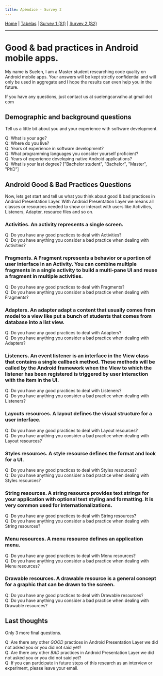 ```yaml
---
title: Apêndice - Survey 2
---
```


[Home](/android-code-smells-article) | [Tabelas](tables) | [Survey 1 (S1)](survey1) | [Survey 2 (S2)](survey2)
<hr/>

# Good & bad practices in Android mobile apps.

My name is Suelen, I am a Master student researching code quality on Android mobile apps. Your answers will be kept strictly confidential and will only be used in aggregate and I hope the results can even help you in the future. 

If you have any questions, just contact us at suelengcarvalho at gmail dot com

## Demographic and background questions 
Tell us a little bit about you and your experience with software development.

Q: What is your age? <br/>
Q: Where do you live?  <br/>
Q: Years of experience in software development?  <br/>
Q: What programming languages you consider yourself proficient?  <br/>
Q: Years of experience developing native Android applications? <br/>
Q: What is your last degree? ["Bachelor student", "Bachelor", "Master", "PhD"]  <br/>

## Android Good & Bad Practices Questions 
Now, lets get start and tell us what you think about good & bad practices in Android Presentation Layer. With Android Presentation Layer we means all classes or resources needed to show or interact with users like Activities, Listeners, Adapter, resource files and so on. 

### Activities. An activity represents a single screen.
Q: Do you have any good practices to deal with Activities? <br/>
Q: Do you have anything you consider a bad practice when dealing with Activities? <br/>

### Fragments. A Fragment represents a behavior or a portion of user interface in an Activity. You can combine multiple fragments in a single activity to build a multi-pane UI and reuse a fragment in multiple activities.
Q: Do you have any good practices to deal with Fragments? <br/>
Q: Do you have anything you consider a bad practice when dealing with Fragments? <br/>

### Adapters. An adapter adapt a content that usually comes from model to a view like put a bunch of students that comes from database into a list view.
Q: Do you have any good practices to deal with Adapters? <br/>
Q: Do you have anything you consider a bad practice when dealing with Adapters? <br/>

### Listeners. An event listener is an interface in the View class that contains a single callback method. These methods will be called by the Android framework when the View to which the listener has been registered is triggered by user interaction with the item in the UI.
Q: Do you have any good practices to deal with Listeners? <br/>
Q: Do you have anything you consider a bad practice when dealing with Listeners? <br/>

### Layouts resources. A layout defines the visual structure for a user interface.
Q: Do you have any good practices to deal with Layout resources? <br/>
Q: Do you have anything you consider a bad practice when dealing with Layout resources? <br/>

### Styles resources. A style resource defines the format and look for a UI.
Q: Do you have any good practices to deal with Styles resources? <br/>
Q: Do you have anything you consider a bad practice when dealing with Styles resources? <br/>

### String resources. A string resource provides text strings for your application with optional text styling and formatting. It is very common used for internationalizations.
Q: Do you have any good practices to deal with String resources? <br/>
Q: Do you have anything you consider a bad practice when dealing with String resources? <br/>

### Menu resources. A menu resource defines an application menu.
Q: Do you have any good practices to deal with Menu resources? <br/>
Q: Do you have anything you consider a bad practice when dealing with Menu resources? <br/>

### Drawable resources. A drawable resource is a general concept for a graphic that can be drawn to the screen.
Q: Do you have any good practices to deal with Drawable resources? <br/>
Q: Do you have anything you consider a bad practice when dealing with Drawable resources? <br/>

## Last thoughts
Only 3 more final questions.

Q: Are there any other *GOOD* practices in Android Presentation Layer we did not asked you or you did not said yet? <br/>
Q: Are there any other *BAD* practices in Android Presentation Layer we did not asked you or you did not said yet? <br/>
Q: If you can participate in future steps of this research as an interview or experiment, please leave your email. <br/>





